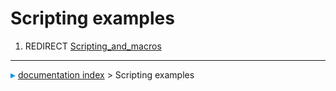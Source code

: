 # Scripting examples
1.  REDIRECT [Scripting_and_macros](Scripting_and_macros.md)



---
![](images/Right_arrow.png) [documentation index](../README.md) > Scripting examples
